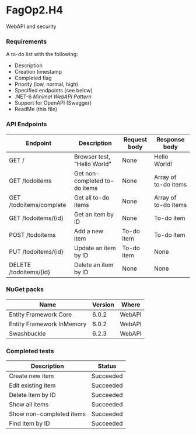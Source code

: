 # FagOp2.H4
WebAPI and security

### Requirements
A to-do list with the following:
* Description
* Creation timestamp
* Completed flag
* Priority (low, normal, high)
* Specified endpoints (see below)
* .NET-6 *Minimal WebAPI Pattern*
* Support for OpenAPI (Swagger)
* ReadMe (this file)

### API Endpoints
| Endpoint                   | Description                   | Request body | Response body        |
|----------------------------|-------------------------------|--------------|----------------------|
| GET /                      | Browser test, "Hello World"   | None         | Hello World!         |
| GET /todoitems             | Get non-completed to-do items | None         | Array of to-do items |
| GET /todoitems/complete    | Get all to-do items           | None         | Array of to-do items |
| GET /todoitems/{id}        | Get an item by ID             | None         | To-do item           |
| POST /todoitems            | Add a new item                | To-do item   | To-do item           |
| PUT /todoitems/{id}        | Update an item by ID          | To-do item   | None                 |
| DELETE /todoitems/{id}     | Delete an item by ID          | None         | None                 |

### NuGet packs
| Name                      | Version | Where  |
|---------------------------|---------|--------|
| Entity Framework Core     | 6.0.2   | WebAPI |
| Entity Framework InMemory | 6.0.2   | WebAPI |
| Swashbuckle               | 6.2.3   | WebAPI |

### Completed tests
| Description               | Status    |
|---------------------------|-----------|
| Create new item           | Succeeded |
| Edit existing item        | Succeeded |
| Delete item by ID         | Succeeded |
| Show all items            | Succeeded |
| Show non-completed items  | Succeeded |
| Find item by ID           | Succeeded |

